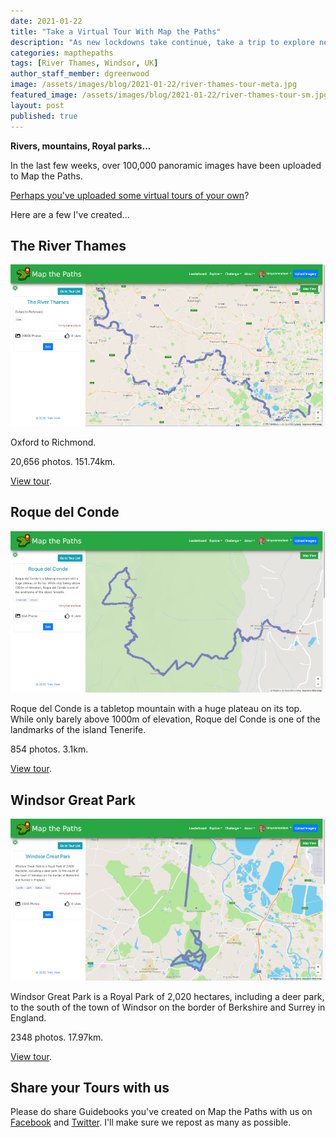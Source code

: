 ```yaml
---
date: 2021-01-22
title: "Take a Virtual Tour With Map the Paths"
description: "As new lockdowns take continue, take a trip to explore new places around the world."
categories: mapthepaths
tags: [River Thames, Windsor, UK]
author_staff_member: dgreenwood
image: /assets/images/blog/2021-01-22/river-thames-tour-meta.jpg
featured_image: /assets/images/blog/2021-01-22/river-thames-tour-sm.jpg
layout: post
published: true
---
```


**Rivers, mountains, Royal parks...**

In the last few weeks, over 100,000 panoramic images have been uploaded to Map the Paths.

[Perhaps you've uploaded some virtual tours of your own](https://www.mapthepaths.com/uploader)?

Here are a few I've created...

## The River Thames

<img class="img-fluid" src="/assets/images/blog/2021-01-22/river-thames-tour-sm.jpg" alt="The River Thames tour" title="The River Thames tour" />

Oxford to Richmond.

20,656 photos. 151.74km.

[View tour](https://www.mapthepaths.com/tour/017fec4a-42f4-4339-b8a9-c1ca8c471509/detail?view_type=map-view).

## Roque del Conde

<img class="img-fluid" src="/assets/images/blog/2021-01-22/roque-del-conde-tour-sm.jpg" alt="Roque del Conde tour" title="Roque del Conde tour" />

Roque del Conde is a tabletop mountain with a huge plateau on its top. While only barely above 1000m of elevation, Roque del Conde is one of the landmarks of the island Tenerife.

854 photos. 3.1km.

[View tour](https://www.mapthepaths.com/tour/3c9be895-5467-4fcc-99ab-5ac1aa8d09fd/detail?view_type=map-view).

## Windsor Great Park

<img class="img-fluid" src="/assets/images/blog/2021-01-22/windsor-great-park-tour-sm.jpg" alt="Windsor Great Park tour" title="Windsor Great Park tour" />

Windsor Great Park is a Royal Park of 2,020 hectares, including a deer park, to the south of the town of Windsor on the border of Berkshire and Surrey in England.

2348 photos. 17.97km.

[View tour](https://www.mapthepaths.com/tour/f198ab12-0480-4782-ae21-6ecb483bdeec/detail?view_type=map-view).

## Share your Tours with us

Please do share Guidebooks you've created on Map the Paths with us on [Facebook](https://www.facebook.com/trekview/) and [Twitter](https://twitter.com/trekview). I'll make sure we repost as many as possible.